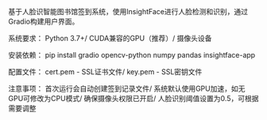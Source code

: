 基于人脸识智能图书馆签到系统，使用InsightFace进行人脸检测和识别，通过Gradio构建用户界面。

系统要求：
Python 3.7+/
CUDA兼容的GPU（推荐）/
摄像头设备

安装依赖：
pip install gradio opencv-python numpy pandas insightface-app

配置文件：
cert.pem - SSL证书文件/
key.pem - SSL密钥文件

注意事项：
首次运行会自动创建签到记录文件/
系统默认使用GPU加速，如无GPU可修改为CPU模式/
确保摄像头权限已开启/
人脸识别阈值设置为0.5，可根据需要调整
